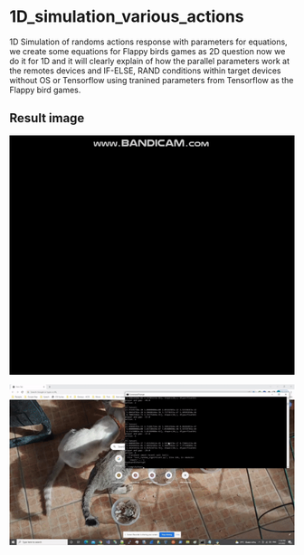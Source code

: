 # 1D_simulation_various_actions
1D Simulation of randoms actions response with parameters for equations, we create some equations for Flappy birds games as 2D question now we do it for 1D and it will clearly explain of how the parallel parameters work at the remotes devices and IF-ELSE, RAND conditions within target devices without OS or Tensorflow using tranined parameters from Tensorflow as the Flappy bird games.







## Result image ##

![Alt text](https://github.com/jkaewprateep/1D_simulation_various_actions/blob/main/random_catcher.gif?raw=true "Title")


![Alt text](https://github.com/jkaewprateep/1D_simulation_various_actions/blob/main/FlappyBirds.gif?raw=true "Title")


